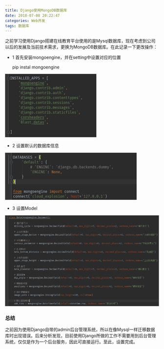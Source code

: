 ```yaml
---
title: Django使用MongoDB数据库
date: 2018-07-08 20:22:47
categories: Web开发
tags: 数据库
---
```

之前学习使用Django搭建在线教育平台使用的是Mysql数据库，现在考虑到公司以后的发展及当前技术需求，更换为MongoDB数据库。在此记录一下更改操作：  

* 1 首先安装mongoengine，并在setting中设置对应的位置  
    
    pip instal mongoengine

![数据库设置](Django使用MongoDB数据库/installs安装内容.png)

* 2 设置默认的数据库信息  

![数据库设置](Django使用MongoDB数据库/数据库设置.png)  
* 3 设置Model

![数据库设置](Django使用MongoDB数据库/model设置.png)  


### 总结

之前因为使用Django自带的admin后台管理系统，所以在像Mysql一样迁移数据库时出现错误。后来分析发现，目前使用Django所做的工作不需要用到后台管理系统，仅仅是作为一个后台服务，因此可直接运行。至此，设置完成。

